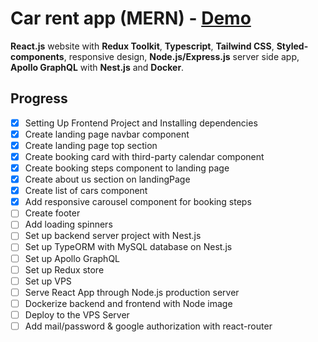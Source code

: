 # Car rent app (MERN) - [Demo](https://yegorkochetkov.github.io/rent-car_mern/)

**React.js** website with **Redux Toolkit**, **Typescript**, **Tailwind CSS**, **Styled-components**, responsive design, **Node.js/Express.js** server side app, **Apollo GraphQL** with **Nest.js** and **Docker**.

## Progress

- [x] Setting Up Frontend Project and Installing dependencies
- [x] Create landing page navbar component
- [x] Create landing page top section
- [x] Create booking card with third-party calendar component
- [x] Create booking steps component to landing page
- [x] Create about us section on landingPage
- [x] Create list of cars component
- [x] Add responsive carousel component for booking steps
- [ ] Create footer
- [ ] Add loading spinners
- [ ] Set up backend server project with Nest.js
- [ ] Set up TypeORM with MySQL database on Nest.js
- [ ] Set up Apollo GraphQL
- [ ] Set up Redux store
- [ ] Set up VPS
- [ ] Serve React App through Node.js production server
- [ ] Dockerize backend and frontend with Node image
- [ ] Deploy to the VPS Server
- [ ] Add mail/password & google authorization with react-router
